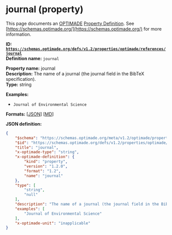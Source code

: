 # journal (property)

This page documents an [OPTIMADE](https://www.optimade.org/) [Property Definition](https://schemas.optimade.org/#definitions). See [https://schemas.optimade.org/](https://schemas.optimade.org/) for more information.

**ID: [`https://schemas.optimade.org/defs/v1.2/properties/optimade/references/journal`](https://schemas.optimade.org/defs/v1.2/properties/optimade/references/journal)**  
**Definition name:** `journal`

**Property name:** journal  
**Description:** The name of a journal (the journal field in the BibTeX specification).  
**Type:** string  



**Examples:**

- `Journal of Environmental Science`

**Formats:** [[JSON](journal.json)] [[MD](journal.md)]

**JSON definition:**

``` json
{
    "$schema": "https://schemas.optimade.org/meta/v1.2/optimade/property_definition.md",
    "$id": "https://schemas.optimade.org/defs/v1.2/properties/optimade/references/journal",
    "title": "journal",
    "x-optimade-type": "string",
    "x-optimade-definition": {
        "kind": "property",
        "version": "1.2.0",
        "format": "1.2",
        "name": "journal"
    },
    "type": [
        "string",
        "null"
    ],
    "description": "The name of a journal (the journal field in the BibTeX specification).",
    "examples": [
        "Journal of Environmental Science"
    ],
    "x-optimade-unit": "inapplicable"
}
```